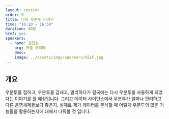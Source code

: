 ```yaml
---
layout: session
order: 9
title: 나의 우분투 이야기
time: "16:10 ~ 16:50"
duration: 40분
href: yes
speakers:
  - name: 강천성
    org: 캐글 코리아
    desc:
    image: ../assets/imgs/speakers/SELF.jpg
---
```

## 개요
우분투를 접하고, 우분투를 겁내고, 멀리하다가 결국에는 다시 우분투를 사용하게 되었다는 이야기를 풀 예정입니다.
그리고 데이터 사이언스에서 우분투가 얼마나 편리하고 다른 운영체제들보다 좋은지, 실제로 제가 데이터를 분석할 때 어떻게 
우분투의 많은 기능들을 활용하는지에 대해서 다뤄볼 것 입니다.
